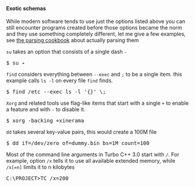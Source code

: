 #### Exotic schemas

While modern software tends to use just the options listed above you can still encounter
programs created before those options became the norm and they use something completely different,
let me give a few examples, see [the parsing cookbook](crate::_documentation::_2_howto)
about actually parsing them

`su` takes an option that consists of a single dash `-`

<div class="code-wrap"><pre>
$ su <span style="font-weight: bold">-</span>
</pre></div>

`find` considers everything between `--exec` and `;` to be a single item.
this example calls `ls -l` on every file `find` finds.

<div class="code-wrap"><pre>
$ find /etc --exec ls -l '{}' \;
</pre></div>

`Xorg` and related tools use flag-like items that start with a single `+` to enable a
feature and with `-` to disable it.

<div class="code-wrap"><pre>
$ xorg -backing +xinerama
</pre></div>

`dd` takes several key-value pairs, this would create a 100M file
<div class="code-wrap"><pre>
$ dd if=/dev/zero of=dummy.bin bs=1M count=100
</pre></div>

Most of the command line arguments in Turbo C++ 3.0 start with `/`. For example, option
`/x` tells it to use all available extended memory, while `/x[=n]` limits it to n kilobytes
<div class="code-wrap"><pre>
C:\PROJECT>TC /x=200
</pre></div>
